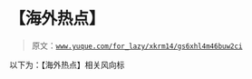 # 【海外热点】

> 原文：[`www.yuque.com/for_lazy/xkrm14/gs6xhl4m46buw2ci`](https://www.yuque.com/for_lazy/xkrm14/gs6xhl4m46buw2ci)



以下为：【海外热点】相关风向标 



